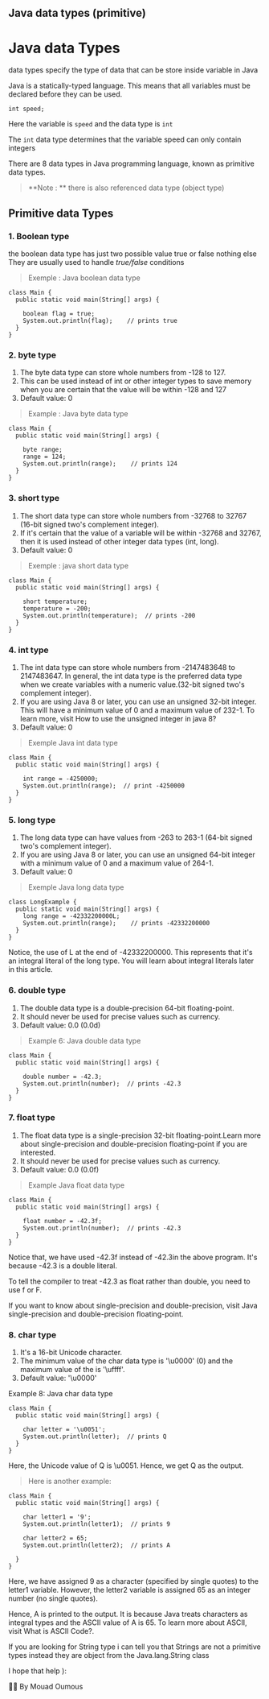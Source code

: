 ## Java data types (primitive)

# Java data Types 
data types specify the type of data  that can be store inside variable in Java 

Java is a statically-typed language. This means that all variables must be declared before they can be used.
```
int speed;
```
Here the variable is `speed` and the data type is `int`

The `int` data type determines that the variable speed can only contain integers 

There are 8 data types in Java programming language, known as primitive data types.

> **Note : ** there is also referenced data type (object type)

## **Primitive data Types**
### 1. Boolean type 
the boolean data type has just two possible value true or false nothing else 
They are usually used to handle *true/false* conditions 
> Exemple : Java boolean data type 

```
class Main {
  public static void main(String[] args) {
    	
    boolean flag = true;
    System.out.println(flag);    // prints true
  }
}
```
### 2. byte type 
1. The byte data type can store whole numbers from -128 to 127. 
2. This can be used instead of int or other integer types to save memory when you are certain that the value will be within -128 and 127
3. Default value: 0
>Example : Java byte data type 

```
class Main {
  public static void main(String[] args) {

    byte range;
    range = 124;
    System.out.println(range);    // prints 124
  }
}
```


### 3. short type 
1. The short data type can store whole numbers from -32768 to 32767 (16-bit signed two's complement integer).
2. If it's certain that the value of a variable will be within -32768 and 32767, then it is used instead of other integer data types (int, long).
3. Default value: 0
>Exemple : java short data type

```
class Main {
  public static void main(String[] args) {
    	
    short temperature;
    temperature = -200;
    System.out.println(temperature);  // prints -200
  }
}
```
### 4. int type 
1. The int data type can store whole numbers from -2147483648 to 2147483647. In general, the int data type is the preferred data type when we create variables with a numeric value.(32-bit signed two's complement integer).
2. If you are using Java 8 or later, you can use an unsigned 32-bit integer. This will have a minimum value of 0 and a maximum value of 232-1. To learn more, visit How to use the unsigned integer in java 8?
3. Default value: 0
>Exemple Java int data type 

```
class Main {
  public static void main(String[] args) {
    	
    int range = -4250000;
    System.out.println(range);  // print -4250000
  }
}
```
### 5. long type
1. The long data type can have values from -263 to 263-1 (64-bit signed two's complement integer).
2. If you are using Java 8 or later, you can use an unsigned 64-bit integer with a minimum value of 0 and a maximum value of 264-1.
3. Default value: 0
>Exemple Java long data type

```
class LongExample {
  public static void main(String[] args) {   	
    long range = -42332200000L;
    System.out.println(range);    // prints -42332200000
  }
}
```
Notice, the use of L at the end of -42332200000. This represents that it's an integral literal of the long type. You will learn about integral literals later in this article.

### 6. double type
1. The double data type is a double-precision 64-bit floating-point.
2. It should never be used for precise values such as currency.
3. Default value: 0.0 (0.0d)
>Example 6: Java double data type

```
class Main {
  public static void main(String[] args) {
    	
    double number = -42.3;
    System.out.println(number);  // prints -42.3
  }
}
```
### 7. float type
1. The float data type is a single-precision 32-bit floating-point.Learn more about single-precision and double-precision floating-point if you are interested.
2. It should never be used for precise values such as currency.
3. Default value: 0.0 (0.0f)
>Example Java float data type

```
class Main {
  public static void main(String[] args) {
    	
    float number = -42.3f;
    System.out.println(number);  // prints -42.3
  }
}
```
Notice that, we have used -42.3f instead of -42.3in the above program. It's because -42.3 is a double literal.

To tell the compiler to treat -42.3 as float rather than double, you need to use f or F.

If you want to know about single-precision and double-precision, visit Java single-precision and double-precision floating-point.
### 8. char type
1. It's a 16-bit Unicode character.
2. The minimum value of the char data type is '\u0000' (0) and the maximum value of the is '\uffff'.
3. Default value: '\u0000'

Example 8: Java char data type

```
class Main {
  public static void main(String[] args) {
    	
    char letter = '\u0051';
    System.out.println(letter);  // prints Q
  }
}
```
Here, the Unicode value of Q is \u0051. Hence, we get Q as the output.

> Here is another example:

```
class Main {
  public static void main(String[] args) {
    	
    char letter1 = '9';
    System.out.println(letter1);  // prints 9
    	
    char letter2 = 65;
    System.out.println(letter2);  // prints A

  }
}
```
Here, we have assigned 9 as a character (specified by single quotes) to the letter1 variable. However, the letter2 variable is assigned 65 as an integer number (no single quotes).

Hence, A is printed to the output. It is because Java treats characters as integral types and the ASCII value of A is 65. To learn more about ASCII, visit What is ASCII Code?.

If you are looking for String type i can tell you that Strings  are not a primitive types instead they are object from the Java.lang.String class

I hope that help ):

👨‍💻 By Mouad Oumous







